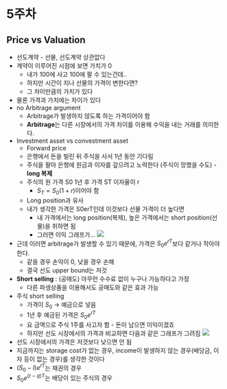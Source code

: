 # 5주차

## Price vs Valuation

- 선도계약 - 선물, 선도계약 상관없다
- 계약이 이루어진 시점에 보면 가치가 0
    - 내가 100에 사고 100에 팔 수 있는건데..
    - 하지만 시간이 지나 선물의 가격이 변한다면?
    - 그 차이만큼의 가치가 있다
- 물론 가격과 가치에는 차이가 있다
- no Arbitrage argument
    - Arbitrage가 발생하지 않도록 하는 가격이어야 함
    - **Arbitrage**는 다른 시장에서의 가격 차이를 이용해 수익을 내는 거래를 의미한다.
- Investment asset vs convestment asset
    - Forward price
    - 은행에서 돈을 빌린 뒤 주식을 사서 1년 동안 기다림
    - 주식을 팔아 은행에 원금과 이자를 갚으려고 노력한다 (주식이 망했을 수도) - **long 복제**
    - 주식의 원 가격 S0 1년 후 가격 ST 이자율이 r
        - $S_T=S_0(1+r)$이어야 함
    - Long position과 유사
    - 내가 생각한 가격은 S0erT인데 이것보다 선물 가격이 더 높다면
        - 내 가격에서는 long position(복제), 높은 가격에서는 short position(선물)을 취하면 됨
        - 그러면 이익 그래프가...
![](https://i.imgur.com/nHGGiI7.png)
- 근데 이러면 arbitrage가 발생할 수 있기 때문에, 가격은 $S_0e^{rT}$보다 같거나 작아야 한다.
	- 같을 경우 손익이 0, 낮을 경우 손해
	- 결국 선도 upper bound는 저것
- **Short selling** : (공매도) 아무런 수수료 없이 누구나 가능하다고 가정
	- 다른 파생상품을 이용해서도 공매도와 같은 효과 가능
- 주식 short selling
	- 가격이 $S_0$ -> 예금으로 넣음
	- 1년 후 예금된 가격은 $S_0e^{rT}$
	- 요 금액으로 주식 1주를 사고자 함 - 돈이 남으면 이익이겠죠
	- 하지만 선도 시장에서의 가격과 비교하면 다음과 같은 그래프가 그려짐
![](https://i.imgur.com/t0i0fqP.png)
- 선도 시장에서의 가격은 저것보다 낮으면 안 됨
- 지금까지는 storage cost가 없는 경우, income이 발생하지 않는 경우(배당금, 이자 등이 없는 경우)를 생각한 것이다
- $(S_0-I)e^{rT}$는 채권의 경우
- $S_0e^{(r-q)T}$는 배당이 있는 주식의 경우